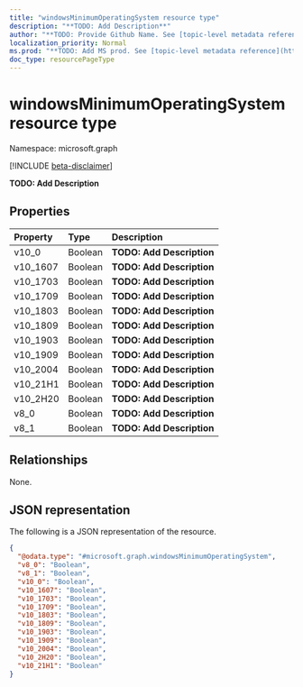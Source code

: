 ```yaml
---
title: "windowsMinimumOperatingSystem resource type"
description: "**TODO: Add Description**"
author: "**TODO: Provide Github Name. See [topic-level metadata reference](https://msgo.azurewebsites.net/add/document/guidelines/metadata.html#topic-level-metadata)**"
localization_priority: Normal
ms.prod: "**TODO: Add MS prod. See [topic-level metadata reference](https://msgo.azurewebsites.net/add/document/guidelines/metadata.html#topic-level-metadata)**"
doc_type: resourcePageType
---
```


# windowsMinimumOperatingSystem resource type

Namespace: microsoft.graph

[!INCLUDE [beta-disclaimer](../../includes/beta-disclaimer.md)]

**TODO: Add Description**

## Properties
|Property|Type|Description|
|:---|:---|:---|
|v10_0|Boolean|**TODO: Add Description**|
|v10_1607|Boolean|**TODO: Add Description**|
|v10_1703|Boolean|**TODO: Add Description**|
|v10_1709|Boolean|**TODO: Add Description**|
|v10_1803|Boolean|**TODO: Add Description**|
|v10_1809|Boolean|**TODO: Add Description**|
|v10_1903|Boolean|**TODO: Add Description**|
|v10_1909|Boolean|**TODO: Add Description**|
|v10_2004|Boolean|**TODO: Add Description**|
|v10_21H1|Boolean|**TODO: Add Description**|
|v10_2H20|Boolean|**TODO: Add Description**|
|v8_0|Boolean|**TODO: Add Description**|
|v8_1|Boolean|**TODO: Add Description**|

## Relationships
None.

## JSON representation
The following is a JSON representation of the resource.
<!-- {
  "blockType": "resource",
  "@odata.type": "microsoft.graph.windowsMinimumOperatingSystem"
}
-->
``` json
{
  "@odata.type": "#microsoft.graph.windowsMinimumOperatingSystem",
  "v8_0": "Boolean",
  "v8_1": "Boolean",
  "v10_0": "Boolean",
  "v10_1607": "Boolean",
  "v10_1703": "Boolean",
  "v10_1709": "Boolean",
  "v10_1803": "Boolean",
  "v10_1809": "Boolean",
  "v10_1903": "Boolean",
  "v10_1909": "Boolean",
  "v10_2004": "Boolean",
  "v10_2H20": "Boolean",
  "v10_21H1": "Boolean"
}
```

